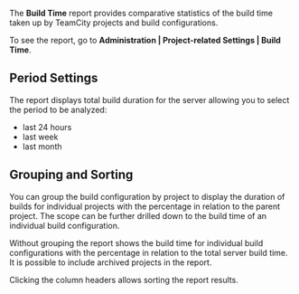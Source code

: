 [//]: # (title: Build Time Report)
[//]: # (auxiliary-id: Build Time Report)

The __Build Time__ report provides comparative statistics of the build time taken up by TeamCity projects and build configurations.

To see the report, go to __Administration | Project-related Settings | Build Time__.

## Period Settings

The report displays total build duration for the server allowing you to select the period to be analyzed:
* last 24 hours
* last week
* last month

## Grouping and Sorting

You can group the build configuration by project to display the duration of builds for individual projects with the percentage in relation to the parent project. The scope can be further drilled down to the build time of an individual build configuration.

Without grouping the report shows the build time for individual build configurations with the percentage in relation to the total server build time. It is possible to include archived projects in the report.

Clicking the column headers allows sorting the report results.
